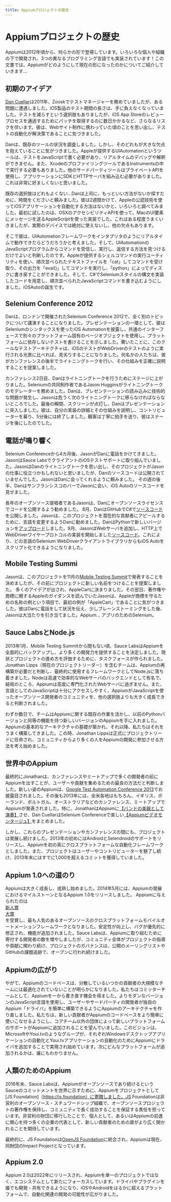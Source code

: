 ```yaml
---
title: Appiumプロジェクトの歴史
---
```


# Appiumプロジェクトの歴史

<!-- Appium has been around in one form or another since 2012. It's been under the
direction of various individuals and organizations, and it's even been
implemented in 3 different programming languages! Welcome to more than you ever
wanted to know about how Appium got to be what is it today... -->

Appiumは2012年頃から、何らかの形で登場しています。いろいろな個人や組織の下で開発され、3つの異なるプログラミング言語でも実装されています！この文書では、Appiumがどのようにして現在の形になったのかについてご紹介していきます...

<!-- ## Early Inspiration -->

## 初期のアイデア

<!-- [Dan Cuellar](https://twitter.com/thedancuellar) was the Test Manager at Zoosk
in 2011, when he encountered a problem. The length of the test passes on the
iOS product was getting out of hand. Less testing was an option, but would come
with additional risk, especially with it taking several days to get patches
through the iOS App Store Review process. He thought back to his days working
on websites and realized automation was the answer. -->

[Dan Cuellar](https://twitter.com/thedancuellar)は2011年、Zooskでテストマネージャーを務めていましたが、ある問題に遭遇しました。iOS製品のテスト期間の長さは、手に負えなくなっていました。テストを減らすという選択肢もありましたが、iOS App Storeのレビュープロセスを通過するためにパッチを取得するのに数日かかるなど、さらなるリスクを伴います。彼は、Webサイト制作に携わっていた頃のことを思い出し、テストの自動化が解決策であることに気づきました。

<!-- Dan surveyed the existing landscape of tools, only to find that all of them
hand major drawbacks. The tool supplied by Apple, UIAutomation, required tests
to be written in JavaScript, and did not allow for real-time debugging or
interpretation. It also had to be executed inside the Xcode profiling tool,
Instruments. Other 3rd-party tools used private APIs and required SDKs and HTTP
Servers to be embedded into the application. This seemed highly undesirable. -->

Danは、既存のツールの状況を調査しました。しかし、そのどれもが大きな欠点を抱えていることに気がつきました。Appleが提供するUIAutomationというツールは、テストをJavaScriptで書く必要があり、リアルタイムのデバッグや解釈ができません。また、XcodeのプロファイリングツールであるInstrumentsの中で実行する必要もありました。他のサードパーティツールはプライベートAPIを使用し、アプリケーションにSDKとHTTPサーバを組み込む必要がありました。これは非常に好ましくないと思いました。

<!-- Unsatisfied with the existing options, Dan asked his manager for some
additional time to see if he could find a better way. He spent 2 weeks poking
and prodding around to see if there was a way to use approved Apple
technologies to automate an iOS application. The first implementation he tried
used AppleScript to send messages to Mac UI elements using the OS
X accessibility APIs. This worked to some degree, but would never work on real
devices, not to mention other drawbacks. -->

既存の選択肢はどれもよくない…Danは上司に、もっといい方法がないか探すために、時間をくださいと頼みました。彼は2週間かけて、Appleの公認技術を使ってiOSアプリケーションを自動化する方法はないかと、いろいろと調べてみました。最初に試したのは、OSXのアクセシビリティAPIを使って、MacのUI要素にメッセージを送るAppleScriptを使った実装でした。これはある程度うまくいきましたが、実際のデバイスでは絶対に使えないし、他の欠点もあります。

<!-- So he thought, what if I could get the UIAutomation framework to run in real
time like an interpreter? He looked into it and he determined that all he would
need to do is find a way to receive, execute, and reply to commands from within
a UIAutomation JavaScript program. Using the utility Apple provided for
executing shell commands he was able to `cat` sequentially ordered text files
to receive commands, `eval()` the output to execute them, and write them back
to disk with `python`. He then prepared code in C# that implemented the
Selenium-style syntax to write the sequentially ordered JavaScript commands.
iOSAuto is born. -->

そこで彼は、UIAutomationフレームワークをインタプリタのようにリアルタイムで動作できたらどうだろうかと考えました。そして、UIAutomationのJavaScriptプログラムからコマンドを受信し、実行し、返信する方法を見つけるだけでよいと判断したのです。Appleが提供するシェルコマンドの実行ユーティリティを使い、順次並べられたテキストファイルを「cat」してコマンドを受け取り、その出力を「eval()」してコマンドを実行し、「python」によってディスクに書き戻すことができました。そして、C#でSeleniumスタイルの構文を実装したコードを用意し、順次並べられたJavaScriptコマンドを書き込むようにしました。iOSAutoの誕生です。

## Selenium Conference 2012

<!-- Dan was selected to speak at Selenium Conference 2012 in London about an
entirely different topic. As part of his presentation, he showed off iOS
Automation using Selenium syntax to demonstrate writing platform-agnostic tests
that use separate platform-specific page objects with a common interface. To
his surprise, the cool test architecture would take a backseat to the spectacle
of iOS tests running like WebDriver tests. Several people suggested that he
give a lightning talk later in the conference to explain exactly how it worked. -->

Danは、ロンドンで開催されたSelenium Conference 2012で、全く別のトピックについて講演することになりました。プレゼンテーションの一環として、彼はSeleniumのシンタックスを使ったiOS Automationを披露し、共通のインターフェースで別々のプラットフォーム固有のページオブジェクトを使用し、プラットフォームに依存しないテストを書けることを示しました。驚いたことに、このクールなテストアーキテクチャは、iOSのテストがWebDriverのテストのように実行される光景に比べれば、見劣りすることになりました。何名かの人たちは、彼がカンファレンスの後半でライトニングトークを行い、その仕組みを正確に説明することを提案しました。

<!-- On the second day of the conference, Dan stepped up on stage to give the
lightning talk.  Jason Huggins, co-creator of Selenium, moderated the lightning
talks.  Dan experienced technical difficulties getting his presentation to
load, and Jason nearly had to move on to the next lightning talk.  At the last
moment, the screen turned on and Dan jumped into his presentation. He explained
the details of his implementation and how it worked, begged for contributors,
and in five minutes it was over. The crowd applauded politely, and he left the
stage. -->

カンファレンス2日目、Danはライトニングトークを行うためにステージに上がりました。Seleniumの共同制作者であるJason Hugginsがライトニングトークのモデレーターを務めました。Danは、プレゼンテーションの読み込みに技術的な問題が発生し、Jasonは危うく次のライトニングトークに移らなければならないところでした。最後の瞬間、スクリーンが点灯し、Danはプレゼンテーションに突入しました。彼は、自分の実装の詳細とその仕組みを説明し、コントリビューターを募り、5分後には終了しました。観客は丁寧に拍手を送り、彼はステージを後にしたのでした。

<!-- ## The Phone Rings -->
## 電話が鳴り響く

<!-- Four months after the Selenium Conference, Jason called Dan. Jason had been
working on iOS testing support for a client at Sauce Labs.  Jason remembered
Dan's lightning talk and thought the project might be useful to Jason's work,
but Dan's source code was not public. Jason asked Dan to meet up.  Later that
week, Dan met Jason in a bar in San Francisco and showed him the source code
for iOS Auto. -->

Selenium Conferenceから4カ月後、JasonがDanに電話をかけてきました。JasonはSauce LabsでクライアントのiOSテストサポートに取り組んでいました。JasonはDanのライトニングトークを思い出し、そのプロジェクトがJasonの仕事に役立つかもしれないと思いましたが、Danのソースコードは公開されていませんでした。JasonはDanに会ってくれるように頼みました。 その週の後半、DanはサンフランシスコのバーでJasonに会い、iOS Autoのソースコードを見せました。

<!-- A long-time open source advocate, Jason encouraged Dan to release his code
under an open source license.  In August, Dan [released the source
code](https://github.com/penguinho/appium-old/commit/3ab56d3a5601897b2790b5256351f9b5af3f9e90)
on GitHub in C#. Jason encouraged Dan to change the language to make the
project more appealing to potential contributors. Dan [uploaded a new version
in
Python](https://github.com/penguinho/appium-old/commit/9b891207be0957bf209a77242750da17d3eb8eda).
In September, Jason added a web server and [began to implement the WebDriver
wire
protocol](https://github.com/hugs/appium-old/commit/ae8fe4578640d9af9137d0546190fa29317d1499)
over HTTP, making iOS Auto scriptable from any Selenium WebDriver client
library in any language. -->

長年のオープンソース提唱者であるJasonは、Danにオープンソースライセンスでコードを公開するよう勧めました。 8月、DanはGitHubでC#で[ソースコード](https://github.com/penguinho/appium-old/commit/3ab56d3a5601897b2790b5256351f9b5af3f9e90)を公開しました。Jasonは、このプロジェクトを潜在的な貢献者にアピールするために、言語を変更するようDanに勧めました。DanはPythonで新しいバージョンを[アップロード](https://github.com/penguinho/appium-old/commit/9b891207be0957bf209a77242750da17d3eb8eda)しました。9月、JasonはWebサーバを追加し、HTTP上でWebDriverワイヤープロトコルの実装を開始しました[ソースコード](https://github.com/hugs/appium-old/commit/ae8fe4578640d9af9137d0546190fa29317d1499)。これにより、どの言語のSelenium WebDriverクライアントライブラリからもiOS Autoをスクリプト化できるようになりました。

<!-- ## The Mobile Testing Summit -->
## Mobile Testing Summi

<!-- Jason decided that the project should be presented at the [Mobile Testing
Summit](https://twitter.com/mobtestsummit) in November, but suggested that the
project get a new name first. Many ideas were thrown out and they settled on
AppleCart. A day later, while he was perusing some of Apple's guidance on
copyright and trademarks, Jason noticed that under the section of examples for
names Apple would defend its trademarks against, the first example was
"AppleCart". He called Dan and informed him of the situation, and they
brainstormed for a bit before Jason hit the jackpot. Appium... Selenium for
Apps. -->

Jasonは、このプロジェクトを11月の[Mobile Testing Summit](https://twitter.com/mobtestsummit)で発表することを決めましたが、その前にプロジェクトに新しい名前をつけることを提案しました。 多くのアイデアが出され、AppleCartに決まりました。その翌日、著作権や商標に関するAppleのガイダンスを読んでいたJasonは、Appleが商標を守るための名称の例という項目で、最初の例が「AppleCart」であることに気がつきました。彼はDanに電話をして状況を伝え、少しブレーンストーミングをした後、Jasonは大当たりを引き当てました。Appium... アプリのためのSelenium。

<!-- ## Sauce Labs and Node.js -->
## Sauce LabsとNode.js

<!-- In January 2013, not long after the Mobile Testing Summit, Sauce Labs decided
to fully back Appium and provide more developer power. A task force was created
to evaluate the current state and how best to move forward with the project.
The team, which included Jonathan Lipps (the current project lead), decided
that Appium needed a rebirth, and ultimately settled on Node.js as the
framework to use. Node is well-known as a fast and efficient web server
backend, and at the end of the day, Appium is just a highly-specialized web
server. It was also decided that JavaScript as a language was accessible enough
that Appium would be able to grow into a larger community of open-source
developers with JavaScript than the other options on the table. -->

2013年1月、Mobile Testing Summitから間もない頃、Sauce LabsはAppiumを全面的にバックアップし、より多くの開発力を提供することを決定しました。現状とプロジェクトの進め方を評価するために、タスクフォースが作られました。Jonathan Lipps（現在のプロジェクトリーダー）を含むチームは、Appiumの再構築が必要だと判断し、最終的に使用するフレームワークとしてNode.jsに落ち着きました。Nodeは高速で効率的なWebサーバのバックエンドとして有名で、結局のところ、Appiumは高度に専門化されたWebサーバに過ぎません。また、言語としてのJavaScriptは十分にアクセスしやすく、AppiumがJavaScriptを使ったオープンソース開発者のコミュニティを、他の選択肢よりも大きく成長できると判断されました。

<!-- In just a few days, the team leveraged the existing work on Appium and had
a new version of Appium with as much functionality as the previous Python
version. The foundation had been laid for Appium's basic architecture, and we
have been successfully building on it since. A few weeks into this sprint,
Jonathan Lipps was formally designated project lead and he began to strategize
how to get more people from the community involved with Appium's development. -->

わずか数日で、チームはAppiumに関する既存の作業を活かし、以前のPythonバージョンと同等の機能を持つ新しいバージョンのAppiumを手に入れました。Appiumの基本的なアーキテクチャの基礎が築かれ、それ以降、私たちはそれをうまく構築してきました。この時、Jonathan Lippsは正式にプロジェクトリードに任命され、コミュニティからより多くの人をAppiumの開発に参加させる方法を考え始めました。

<!-- ## Appium Around the World -->
## 世界中のAppium

<!-- Ultimately, Jonathan decided that getting Appium in front of as many developers
at conferences and meetups was the best way to attract users and contributions.
Appium in its new incarnation was debuted at the [Google Test Automation
Conference 2013](https://www.youtube.com/watch?v=1J0aXDbjiUE). Later in 2013,
Appium was presented at conferences and meetups all around the US, as well as
in England, Poland, Portugal, and Australia. Notably, Jonathan had Appium
[perform as instruments in a band](https://www.youtube.com/watch?v=zsbNVkayYRQ)
and Dan Cuellar put together a fun [Appium video
montage](https://www.youtube.com/watch?v=xkzrEn0v0II) for Selenium Conference. -->

最終的にJonathanは、カンファレンスやミートアップで多くの開発者の前にAppiumを出すことが、ユーザーや貢献を集めるための最良の方法だと判断しました。新しい姿のAppiumは、[Google Test Automation Conference 2013](https://www.youtube.com/watch?v=1J0aXDbjiUE)でお披露目されました。その後も2013年には、全米各地はもちろん、イギリス、ポーランド、ポルトガル、オーストラリアなどのカンファレンス、ミートアップでAppiumが発表されました。特に、JonathanはAppiumに[【バンドの楽器として演奏】](https://www.youtube.com/watch?v=zsbNVkayYRQ)させ、Dan CuellarはSelenium Conferenceで楽しい[【Appiumビデオモンタージュ】](https://www.youtube.com/watch?v=xkzrEn0v0II)をまとめました。

<!-- But during all these presentations and conferences, the project continued to
develop. Early in 2013 we released Android and Selendroid support, making
Appium the first truly cross-platform automation framework. The project also
continued to attract users and contributors, and by the end of 2013, we'd
already had well over 1,000 commits. -->

しかし、これらのプレゼンテーションやカンファレンスの間にも、プロジェクトは発展し続けました。2013年の初めにはAndroidとSelendroidのサポートをリリースし、Appiumを初の真にクロスプラットフォームな自動化フレームワークとしました。また、プロジェクトはユーザーやコントリビューターを魅了し続け、2013年末にはすでに1,000を超えるコミットを獲得していました。

<!-- ## The Road to Appium 1.0 -->
## Appium 1.0への道のり

<!-- Appium began to grow and mature significantly. In May 2014,
we released Appium 1.0, which stood as a milestone in Appium's development.
Appium was given
[various](http://sauceio.com/index.php/2014/01/appium-selected-as-a-black-duck-open-source-rookie-of-the-year/)
[awards](http://sauceio.com/index.php/2014/10/appium-wins-a-bossy-award-from-infoworld/)
and became the most popular open-source cross-platform mobile automation
framework. Stability improved, bugs were prioritized and fixed, and features
added. Sauce Labs increased the number of developers it donated to working
on Appium, but the entire community stayed involved in guiding the project and
contributing to it, and project governance continued to happen in the open, on
public mailing lists and GitHub's issue tracker. -->

Appiumは大きく成長し、成熟し始めました。2014年5月には、Appiumの発展におけるマイルストーンとなるAppium 1.0をリリースしました。
Appiumに与えられたのは   
[新人賞](http://sauceio.com/index.php/2014/01/appium-selected-as-a-black-duck-open-source-rookie-of-the-year/)   
[大賞](http://sauceio.com/index.php/2014/10/appium-wins-a-bossy-award-from-infoworld/)    
を受賞し、最も人気のあるオープンソースのクロスプラットフォームモバイルオートメーションフレームワークとなりました。安定性が向上し、バグが優先的に修正され、機能が追加されました。Sauce Labsは、Appiumに取り組むために寄付する開発者の数を増やしましたが、コミュニティ全体がプロジェクトの指導や貢献に関わり続け、プロジェクトのガバナンスは、公開のメーリングリストやGitHubの課題追跡で、オープンに行われ続けました。

<!-- ## The Appium Umbrella Broadens -->
## Appiumの広がり

<!-- Eventually, it became clear that the Appium codebase was not optimized for
a large team of distributed, sometime contributors. We took the opportunity as
a committer team to rewrite Appium from the ground up, using a more modern
version of the JavaScript language, and redoing Appium's architecture so that
it was easy for users or third-party developers to build their own Appium
"drivers". We wanted for it to be easier for new contributors to get ramped up
on the Appium codebase, and to see support for new platforms added to Appium by
groups other than the core team. That vision has begun to be fulfilled, with
groups like Microsoft and Youi.tv adding drivers to Appium for Windows desktop
app automation and Youi.tv app automation, respectively. Who knows what
platforms will be added next? -->

やがて、Appiumのコードベースは、分散しているいつかの貢献者の大規模なチームには最適化されていないことが明らかになりました。私たちはコミッターチームとして、Appiumを一から書き直す機会を得ました。よりモダンなバージョンのJavaScript言語を使用し、ユーザーやサードパーティの開発者が独自のAppium「ドライバ」を簡単に構築できるようにAppiumのアーキテクチャを作り直しました。私たちは、新しい貢献者がAppiumのコードベースをより簡単に使いこなせるようにし、コアチーム以外の団体によって新しいプラットフォームのサポートがAppiumに追加されることを望んでいました。このビジョンは、MicrosoftやYoui.tvのようなグループが、それぞれWindowsデスクトップアプリケーションの自動化とYoui.tvアプリケーションの自動化のためにAppiumにドライバを追加することで実現され始めています。次にどんなプラットフォームが追加されるかは、誰にもわかりません。

<!-- ## Appium To The People -->
## 人類のためのAppium

<!-- In late 2016, Sauce Labs donated Appium as a project to the [JS
Foundation](https://js.foundation), in order to cement for the world Sauce's
commitment that Appium remains open source. The JS Foundation is a non-profit
open source stewardship organization which takes responsibility for holding the
copyright for open source projects, as well as ensuring they have a long and
successful tenure in the community. As a result of our move to a non-profit
foundation, we hope that the door will open even more widely for new
contributors, either as individuals or representing one of the many companies
which now have an interest in seeing Appium move forward.

Eventually, the JS Foundation merged into the [OpenJS Foundation](https://openjsf.org), and Appium
is currently an Impact Project in the foundation. -->

2016年末、Sauce Labsは、Appiumがオープンソースであり続けるというSauceのコミットメントを世界に示すために、Appiumをプロジェクトとして[JS Foundation]（https://js.foundation）に寄贈しました。JS Foundationは非営利のオープンソース・スチュワードシップ組織で、オープンソースプロジェクトの著作権を保持し、コミュニティで長く成功することを保証する責任を担っています。非営利の財団に移行したことで、個人として、あるいはAppiumの前進に関心を持つ多くの企業の代表として、新しい貢献者のための扉がより広く開かれることを期待しています。

最終的に、JS Foundationは[OpenJS Foundation](https://openjsf.org)に統合され、Appiumは現在、同財団のImpact Projectとなっています。

## Appium 2.0

<!-- Appium 2.0 was released in 2022, with a new focus on Appium as an ecosystem rather than a singular
project. Drivers and plugins can be developed and shared by anyone, opening up a world of
possibilities for automation-related development for platforms far beyond iOS and Android. -->

Appium 2.0は2022年にリリースされ、Appiumを単一のプロジェクトではなく、エコシステムとして新たにフォーカスしています。ドライバやプラグインを誰でも開発・共有できるようになり、iOSやAndroidをはるかに超えるプラットフォームで、自動化関連の開発の可能性が広がりました。
